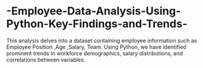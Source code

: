 # -Employee-Data-Analysis-Using-Python-Key-Findings-and-Trends-
This analysis delves into a dataset containing employee information such as Employee Position ,Age  ,Salary, Team. Using Python, we have identified prominent trends in workforce demographics, salary distributions, and correlations between variables. 

